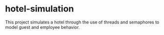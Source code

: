 # hotel-simulation
This project simulates a hotel through the use of threads and semaphores to model guest and employee behavior.

